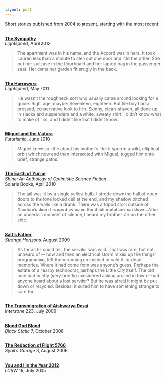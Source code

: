 ```yaml
---
layout: post
---
```


Short stories published from 2004 to present, starting with the most recent:
<p></p>
<div style="margin-top: 30px;">
</div>
   
**[The Sympathy](http://www.lightspeedmagazine.com/fiction/the-sympathy/)**   
<em>Lightspeed</em>, April 2012  

> The apartment was in his name, and the Accord was in hers. It took Lauren less than a minute to step out one door and into 
> the other. She put her suitcase in the floorboard and her laptop bag in the passenger seat. Her container garden fit snugly
> in the back.  

<div style="margin-top: 30px;">
	</div>

**[The Harrowers](http://www.lightspeedmagazine.com/fiction/the-harrowers/)**   
<em>Lightspeed</em>, May 2011

> He wasn’t the roughneck sort who usually came around looking for a guide. Right age, maybe: Seventeen, eighteen. But the boy had a pressed, conservative look to him. Skinny, clean-shaven, all done up in slacks and suspenders and a white, sweaty shirt. I didn’t know what to make of him, and I didn’t like that I didn’t know. 


<div style="margin-top: 30px;">
	</div>

**[Miguel and the Viatura](http://futurismic.com/2010/06/01/new-fiction-miguel-and-the-viatura-by-eric-gregory/)**   
<em>Futurismic</em>, June 2010

> Miguel knew so little about his brother’s life: it spun in a wild, elliptical orbit which now and then intersected with Miguel, tugged him onto brief, strange paths.

<div style="margin-top: 30px;">
	</div>

**[The Earth of Yunhe]()**   
<em>Shine: An Anthology of Optimistic Science Fiction</em>   
Solaris Books, April 2010

>The jail was lit by a single yellow bulb. I strode down the hall of open doors to the lone locked cell at the end, and my shadow pitched across the walls like a drunk. There was a tripod stool outside of Xiaohao’s door; I rapped twice on the thick metal and sat down. After an uncertain moment of silence, I heard my brother stir on the other side.

<div style="margin-top: 30px;">
	</div>

**[Salt’s Father](http://www.strangehorizons.com/2009/20090803/salt-f.shtml)**   
<em>Strange Horizons</em>, August 2009

>As far as he could tell, the servitor was wild. That was rare, but not unheard of — now and then an electrical storm mixed up the things’ programming, left them running on instinct or wild AI or dead memories. Where it had come from was anyone’s guess. Perhaps the estate of a nearby technocrat, perhaps the Little City itself. The old man had briefly (very briefly) considered asking around in town—had anyone heard about a lost servitor? But he was afraid it might be put down or recycled. Besides, it suited him to have something strange to care for.

<div style="margin-top: 30px;">
	</div>

**[The Transmigration of Aishwarya Desai]()**   
<em>Interzone</em> 223, July 2009

<div style="margin-top: 30px;">
	</div>

**[Blood God Blood]()**   
<em>Black Static</em> 7, October 2008

<div style="margin-top: 30px;">
	</div>

**[The Redaction of Flight 5766](http://www.sensesfive.com/sg3.php)**    
<em>Sybil’s Garage</em> 3, August 2006

<div style="margin-top: 30px;">
	</div>

**[You and I in the Year 2012](http://lcrw.net/issues/lcrw16.htm)**   
<em>LCRW</em> 16, July 2005
